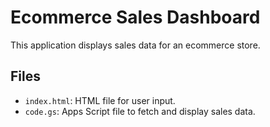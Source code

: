 # Ecommerce Sales Dashboard
This application displays sales data for an ecommerce store.

## Files
- `index.html`: HTML file for user input.
- `code.gs`: Apps Script file to fetch and display sales data.
